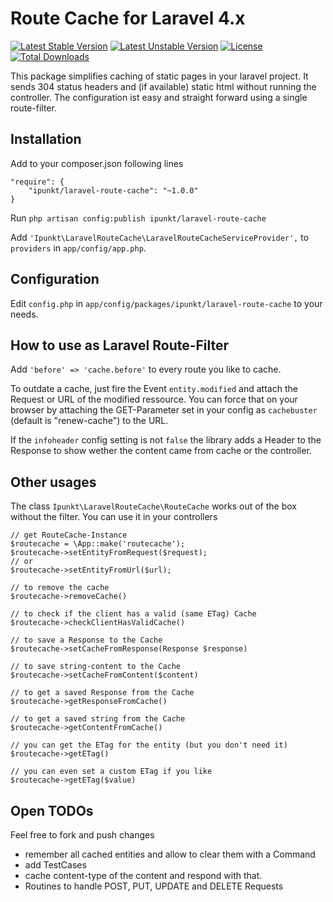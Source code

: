 # Route Cache for Laravel 4.x
[![Latest Stable Version](https://poser.pugx.org/ipunkt/laravel-route-cache/v/stable.svg)](https://packagist.org/packages/ipunkt/laravel-route-cache) [![Latest Unstable Version](https://poser.pugx.org/ipunkt/laravel-route-cache/v/unstable.svg)](https://packagist.org/packages/ipunkt/laravel-route-cache) [![License](https://poser.pugx.org/ipunkt/laravel-route-cache/license.svg)](https://packagist.org/packages/ipunkt/laravel-route-cache) [![Total Downloads](https://poser.pugx.org/ipunkt/laravel-route-cache/downloads.svg)](https://packagist.org/packages/ipunkt/laravel-route-cache)


This package simplifies caching of static pages in your laravel project. It sends 304 status headers and (if available) static html without running the controller. The configuration ist easy and straight forward using a single route-filter.

## Installation

Add to your composer.json following lines

	"require": {
		"ipunkt/laravel-route-cache": "~1.0.0"
	}

Run `php artisan config:publish ipunkt/laravel-route-cache`

Add `'Ipunkt\LaravelRouteCache\LaravelRouteCacheServiceProvider',` to `providers` in `app/config/app.php`.

## Configuration

Edit `config.php` in `app/config/packages/ipunkt/laravel-route-cache` to your needs.

## How to use as Laravel Route-Filter

Add `'before' => 'cache.before'` to every route you like to cache.

To outdate a cache, just fire the Event `entity.modified` and attach the Request or URL of the modified ressource. You can force that on your browser by attaching the GET-Parameter set in your config as `cachebuster` (default is "renew-cache") to the URL.

If the `infoheader` config setting is not `false` the library adds a Header to the Response to show wether the content came from cache or the controller.

## Other usages

The class `Ipunkt\LaravelRouteCache\RouteCache` works out of the box without the filter. You can use it in your controllers

	// get RouteCache-Instance
	$routecache = \App::make('routecache');
	$routecache->setEntityFromRequest($request);
	// or
	$routecache->setEntityFromUrl($url);
	
	// to remove the cache
	$routecache->removeCache()
	
	// to check if the client has a valid (same ETag) Cache
	$routecache->checkClientHasValidCache()
	
	// to save a Response to the Cache
	$routecache->setCacheFromResponse(Response $response)
	
	// to save string-content to the Cache
	$routecache->setCacheFromContent($content)
	
	// to get a saved Response from the Cache
	$routecache->getResponseFromCache()
	
	// to get a saved string from the Cache
	$routecache->getContentFromCache()
	
	// you can get the ETag for the entity (but you don't need it)
	$routecache->getETag()
	
	// you can even set a custom ETag if you like
	$routecache->getETag($value)

## Open TODOs
Feel free to fork and push changes
* remember all cached entities and allow to clear them with a Command
* add TestCases
* cache content-type of the content and respond with that.
* Routines to handle POST, PUT, UPDATE and DELETE Requests
